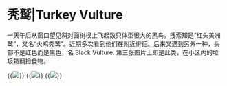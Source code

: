 # 秃鹫|Turkey Vulture


一天午后从窗口望见斜对面树杈上飞起数只体型很大的黑鸟。搜索知是“红头美洲鹫”，又名“火鸡秃鹫”。近期多次看到他们在附近徘徊。后来又遇到另外一种，头部不是红色而是黑色，名 Black Vulture. 第三张图片上即是此类，在小区内的垃圾箱翻捡食物。
<!--more-->

{{<image src="https://i.loli.net/2020/06/27/6RPhfEnoXFvjlxt.jpg" caption= "小区树上的Turkey Vulture">}}
{{<image src="https://i.loli.net/2020/06/27/KDmsRJfibBvdqr8.jpg" caption="小区树上的Turkey Vulture" >}}
{{<image src="https://i.loli.net/2020/06/27/DLpbFcw9eI2V8uT.jpg" caption="小区垃圾箱上的Turkey Vulture" >}}


